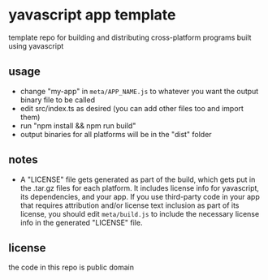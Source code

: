 # yavascript app template

template repo for building and distributing cross-platform programs built using yavascript

## usage

- change "my-app" in `meta/APP_NAME.js` to whatever you want the output binary file to be called
- edit src/index.ts as desired (you can add other files too and import them)
- run "npm install && npm run build"
- output binaries for all platforms will be in the "dist" folder

## notes

- A "LICENSE" file gets generated as part of the build, which gets put in the .tar.gz files for each platform. It includes license info for yavascript, its dependencies, and your app. If you use third-party code in your app that requires attribution and/or license text inclusion as part of its license, you should edit `meta/build.js` to include the necessary license info in the generated "LICENSE" file.

## license

the code in this repo is public domain
